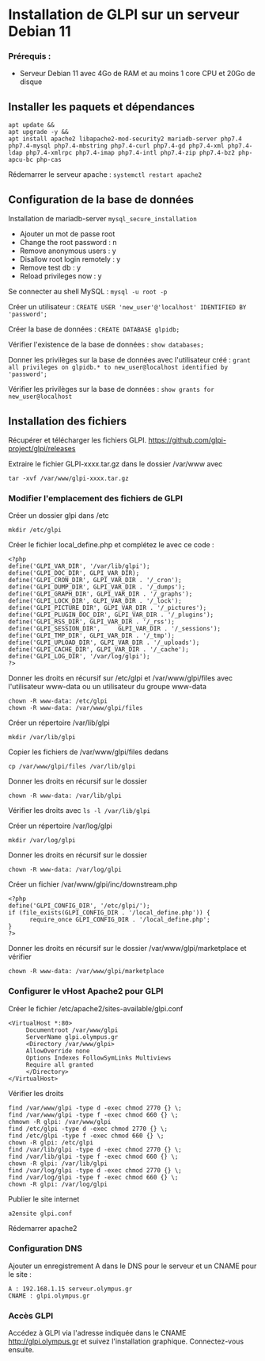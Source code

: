 # Installation de GLPI sur un serveur Debian 11

### Prérequis : 

- Serveur Debian 11 avec 4Go de RAM et au moins 1 core CPU et 20Go de disque

## Installer les paquets et dépendances

```
apt update && 
apt upgrade -y &&
apt install apache2 libapache2-mod-security2 mariadb-server php7.4 php7.4-mysql php7.4-mbstring php7.4-curl php7.4-gd php7.4-xml php7.4-ldap php7.4-xmlrpc php7.4-imap php7.4-intl php7.4-zip php7.4-bz2 php-apcu-bc php-cas
```

Rédemarrer le serveur apache : 
```systemctl restart apache2```

## Configuration de la base de données

Installation de mariadb-server 
```mysql_secure_installation```

- Ajouter un mot de passe root
- Change the root password : n
- Remove anonymous users : y
- Disallow root login remotely : y
- Remove test db : y 
- Reload privileges now : y

Se connecter au shell MySQL : 
```mysql -u root -p```

Créer un utilisateur : 
```CREATE USER 'new_user'@'localhost' IDENTIFIED BY 'password';```

Créer la base de données : 
```CREATE DATABASE glpidb;```

Vérifier l'existence de la base de données : 
```show databases;```

Donner les privilèges sur la base de données avec l'utilisateur créé : 
```grant all privileges on glpidb.* to new_user@localhost identified by 'password';```

Vérifier les privilèges sur la base de données : 
```show grants for new_user@localhost```

## Installation des fichiers 

Récupérer et télécharger les fichiers GLPI. 
https://github.com/glpi-project/glpi/releases

Extraire le fichier GLPI-xxxx.tar.gz dans le dossier /var/www avec 
```
tar -xvf /var/www/glpi-xxxx.tar.gz 
```

### Modifier l'emplacement des fichiers de GLPI

Créer un dossier glpi dans /etc
```
mkdir /etc/glpi
```

Créer le fichier local_define.php et complétez le avec ce code : 
```
<?php
define('GLPI_VAR_DIR', '/var/lib/glpi'); 
define('GLPI_DOC_DIR', GLPI_VAR_DIR); 
define('GLPI_CRON_DIR', GLPI_VAR_DIR . '/_cron');
define('GLPI_DUMP_DIR', GLPI_VAR_DIR . '/_dumps');
define('GLPI_GRAPH_DIR', GLPI_VAR_DIR . '/_graphs');
define('GLPI_LOCK_DIR', GLPI_VAR_DIR . '/_lock'); 
define('GLPI_PICTURE_DIR', GLPI_VAR_DIR . '/_pictures');
define('GLPI_PLUGIN_DOC_DIR', GLPI_VAR_DIR . '/_plugins');
define('GLPI_RSS_DIR', GLPI_VAR_DIR . '/_rss'); 
define('GLPI_SESSION_DIR',     GLPI_VAR_DIR . '/_sessions');
define('GLPI_TMP_DIR', GLPI_VAR_DIR . '/_tmp'); 
define('GLPI_UPLOAD_DIR', GLPI_VAR_DIR . '/_uploads');
define('GLPI_CACHE_DIR', GLPI_VAR_DIR . '/_cache');
define('GLPI_LOG_DIR', '/var/log/glpi');
?>
```

Donner les droits en récursif sur /etc/glpi et /var/www/glpi/files avec l'utilisateur www-data ou un utilisateur du groupe www-data
```
chown -R www-data: /etc/glpi
chown -R www-data: /var/www/glpi/files
```

Créer un répertoire /var/lib/glpi
```
mkdir /var/lib/glpi
```

Copier les fichiers de /var/www/glpi/files dedans 
```
cp /var/www/glpi/files /var/lib/glpi
```

Donner les droits en récursif sur le dossier
```
chown -R www-data: /var/lib/glpi
```

Vérifier les droits avec ```ls -l /var/lib/glpi```

Créer un répertoire /var/log/glpi
```
mkdir /var/log/glpi
```

Donner les droits en récursif sur le dossier
```
chown -R www-data: /var/log/glpi
```

Créer un fichier /var/www/glpi/inc/downstream.php
```
<?php
define('GLPI_CONFIG_DIR', '/etc/glpi/');
if (file_exists(GLPI_CONFIG_DIR . '/local_define.php')) {
      require_once GLPI_CONFIG_DIR . '/local_define.php'; 
}
?>
```

Donner les droits en récursif sur le dossier /var/www/glpi/marketplace et vérifier
``` 
chown -R www-data: /var/www/glpi/marketplace
```

### Configurer le vHost Apache2 pour GLPI

Créer le fichier /etc/apache2/sites-available/glpi.conf
```
<VirtualHost *:80>
     Documentroot /var/www/glpi
     ServerName glpi.olympus.gr
     <Directory /var/www/glpi>
     AllowOverride none
     Options Indexes FollowSymLinks Multiviews
     Require all granted
     </Directory>
</VirtualHost>
```

Vérifier les droits 
```
find /var/www/glpi -type d -exec chmod 2770 {} \;
find /var/www/glpi -type f -exec chmod 660 {} \;
chmown -R glpi: /var/www/glpi
find /etc/glpi -type d -exec chmod 2770 {} \;
find /etc/glpi -type f -exec chmod 660 {} \;
chown -R glpi: /etc/glpi
find /var/lib/glpi -type d -exec chmod 2770 {} \;
find /var/lib/glpi -type f -exec chmod 660 {} \;
chown -R glpi: /var/lib/glpi
find /var/log/glpi -type d -exec chmod 2770 {} \;
find /var/log/glpi -type f -exec chmod 660 {} \;
chown -R glpi: /var/log/glpi
```

Publier le site internet 
```
a2ensite glpi.conf
```

Rédemarrer apache2

### Configuration DNS

Ajouter un enregistrement A dans le DNS pour le serveur et un CNAME pour le site : 
```
A : 192.168.1.15 serveur.olympus.gr
CNAME : glpi.olympus.gr
```

### Accès GLPI
Accédez à GLPI via l'adresse indiquée dans le CNAME http://glpi.olympus.gr et suivez l'installation graphique. Connectez-vous ensuite.
